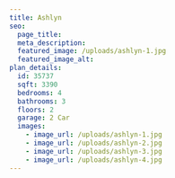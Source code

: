 ```yaml
---
title: Ashlyn
seo:
  page_title:
  meta_description:
  featured_image: /uploads/ashlyn-1.jpg
  featured_image_alt:
plan_details:
  id: 35737
  sqft: 3390
  bedrooms: 4
  bathrooms: 3
  floors: 2
  garage: 2 Car
  images:
    - image_url: /uploads/ashlyn-1.jpg
    - image_url: /uploads/ashlyn-2.jpg
    - image_url: /uploads/ashlyn-3.jpg
    - image_url: /uploads/ashlyn-4.jpg
---
```

